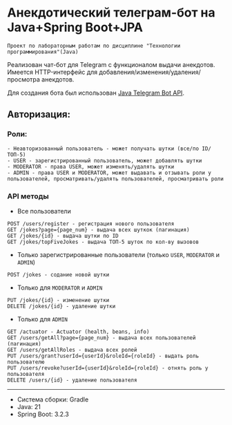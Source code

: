 # Анекдотический телеграм-бот на Java+Spring Boot+JPA
`Проект по лабораторным работам по дисциплине "Технологии программирования"(Java)`

Реализован чат-бот для Telegram с функционалом выдачи анекдотов. Имеется HTTP-интерфейс для добавления/изменения/удаления/просмотра анекдотов.

Для создания бота был использован [Java Telegram Bot API](https://github.com/pengrad/java-telegram-bot-api/tree/master).

## **Авторизация:**

### Роли:
```
- Неавторизованный пользователь - может получать шутки (все/по ID/ТОП-5)
- USER - зарегистрированный пользователь, может добавлять шутки
- MODERATOR - права USER, может изменять/удалять шутки
- ADMIN - права USER и MODERATOR, может выдавать и отзывать роли у пользователей, просматривать/удалять пользователей, просматривать роли
```
### API методы
- Все пользователи
```
POST /users/register - регистрация нового пользователя
GET /jokes?page={page_num} - выдача всех шуткок (пагинация)
GET /jokes/{id} - выдача шутки по ID
GET /jokes/topFiveJokes - выдача ТОП-5 шуток по кол-ву вызовов
```
- Только зарегистрированные пользователи (только `USER`, `MODERATOR` и `ADMIN`)
```
POST /jokes - содание новой шутки
```
- Только для `MODERATOR` и `ADMIN`
```
PUT /jokes/{id} - изменение шутки
DELETE /jokes/{id} - удаление шутки
```
- Только для `ADMIN`
```
GET /actuator - Actuator (health, beans, info)
GET /users/getAll?page={page_num} - выдача всех пользователей (пагинация)
GET /users/getAllRoles - выдача всех ролей
PUT /users/grant?userId={userId}&roleId={roleId} - выдать роль пользователю
PUT /users/revoke?userId={userId}&roleId={roleId} - отнять роль у пользователя
DELETE /users/{id} - удаление пользователя
```
---
- Система сборки: Gradle
- Java: 21
- Spring Boot: 3.2.3

